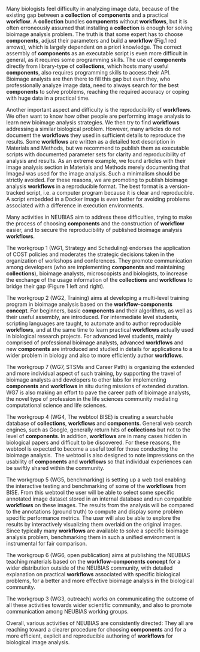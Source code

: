 Many biologists feel difficulty in analyzing image data, because of the existing gap between a **collection** of **components** and a practical **workflow**. A **collection** bundles **components** without **workflows**, but it is often erroneously assumed that installing a **collection** is enough for solving bioimage analysis problem. The truth is that some expert has to choose **components**, adjust their parameters and build a **workflow** (Fig.1 red arrows), which is largely dependent on a priori knowledge. The correct assembly of **components** as an executable script is even more difficult in general, as it requires some programming skills. The use of **components** directly from library-type of **collections**, which hosts many useful **components**, also requires programming skills to access their API. Bioimage analysts are then there to fill this gap but even they, who professionally analyze image data, need to always search for the best **components** to solve problems, reaching the required accuracy or coping with huge data in a practical time.

Another important aspect and difficulty is the reproducibility of **workflows**. We often want to know how other people are performing image analysis to learn new bioimage analysis strategies. We then try to find **workflows** addressing a similar biological problem. However, many articles do not document the **workflows** they used in sufficient details to reproduce the results. Some **workflows** are written as a detailed text description in Materials and Methods, but we recommend to publish them as executable scripts with documented parameter sets for clarity and reproducibility of analysis and results. As an extreme example, we found articles with their image analysis section in Materials and Methods merely documenting that ImageJ was used for the image analysis. Such a minimalism should be strictly avoided. For these reasons, we are promoting to publish bioimage analysis **workflows** in a reproducible format. The best format is a version-tracked script, i.e. a computer program because it is clear and reproducible. A script embedded in a Docker image is even better for avoiding problems associated with a difference in execution environments.

Many activities in NEUBIAS aim to address these difficulties, trying to make the process of choosing **components** and the construction of **workflow** easier, and to secure the reproducibility of published bioimage analysis **workflows**.

The workgroup 1 (WG1, Strategy and Scheduling) endorses the application of COST policies and moderates the strategic decisions taken in the organization of workshops and conferences. They promote communication among developers (who are implementing **components** and maintaining **collections**), bioimage analysts, microscopists and biologists, to increase the exchange of the usage information of the **collections** and **workflows** to bridge their gap (Figure 1 left and right).

The workgroup 2 (WG2, Training) aims at developing a multi-level training program in bioimage analysis based on the **workflow-components concept**. For beginners, basic **components** and their algorithms, as well as their useful assembly, are introduced. For intermediate level students, scripting languages are taught, to automate and to author reproducible **workflows**, and at the same time to learn practical **workflows** actually used in biological research projects. For advanced level students, mainly comprised of professional bioimage analysts, advanced **workflows** and new **components** are introduced and studied in details for applications to a wider problem in biology and also to more efficiently author **workflows**.

The workgroup 7 (WG7, STSMs and Career Path) is organizing the extended and more individual aspect of such training, by supporting the travel of bioimage analysts and developers to other labs for implementing **components** and **workflows** in situ during missions of extended duration. WG7 is also making an effort to pave the career path of bioimage analysts, the novel type of profession in the life sciences community mediating computational science and life sciences.

The workgroup 4 (WG4, The webtool BISE) is creating a searchable database of **collections**, **workflows** and **components**. General web search engines, such as Google, generally return hits of **collections** but not to the level of **components**. In addition, **workflows** are in many cases hidden in biological papers and difficult to be discovered. For these reasons, the webtool is expected to become a useful tool for those conducting the bioimage analysis.  The webtool is also designed to note impressions on the usability of **components** and **workflows** so that individual experiences can be swiftly shared within the community.

The workgroup 5 (WG5, benchmarking) is setting up a web tool enabling the interactive testing and benchmarking of some of the **workflows** from BISE. From this webtool the user will be able to select some specific annotated image dataset stored in an internal database and run compatible **workflows** on these images. The results from the analysis will be compared to the annotations (ground truth) to compute and display some problem specific performance metrics. The user will also be able to explore the results by interactively visualizing them overlaid on the original images. Since typically many **workflows** are available to solve a specific bioimage analysis problem, benchmarking them in such a unified environment is instrumental for fair comparison.

The workgroup 6 (WG6, open publication) aims at publishing the NEUBIAS teaching materials based on the **workflow-components concept** for a wider distribution outside of the NEUBIAS community, with detailed explanation on practical **workflows** associated with specific biological problems, for a better and more effective bioimage analysis in the biological community.

The workgroup 3 (WG3, outreach) works on communicating the outcome of all these activities towards wider scientific community, and also to promote communication among NEUBIAS working groups.

Overall, various activities of NEUBIAS are consistently directed: They all are reaching toward a clearer procedure for choosing **components** and for a more efficient, explicit and reproducible authoring of **workflows** for biological image analysis.